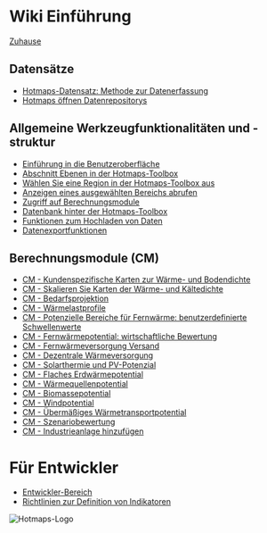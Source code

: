 <h1> Wiki Einführung </h1><p> <a href="Home">Zuhause</a> </p><h2> Datensätze </h2><ul><li> <a href="en-Hotmaps-data-set-method-of-data-collection">Hotmaps-Datensatz: Methode zur Datenerfassung</a> </li><li> <a href="en-Hotmaps-open-data-repositories">Hotmaps öffnen Datenrepositorys</a> </li></ul><h2> Allgemeine Werkzeugfunktionalitäten und -struktur </h2><ul><li> <a href="en-Introduction-to-user-interface">Einführung in die Benutzeroberfläche</a> </li><li> <a href="en-Layers-section-in-the-Hotmaps-toolbox">Abschnitt Ebenen in der Hotmaps-Toolbox</a> </li><li> <a href="en-Select-a-region-in-the-Hotmaps-toolbox">Wählen Sie eine Region in der Hotmaps-Toolbox aus</a> </li><li> <a href="en-Retrieve-indicators-of-a-selected-area">Anzeigen eines ausgewählten Bereichs abrufen</a> </li><li> <a href="en-Access-to-calculation-modules">Zugriff auf Berechnungsmodule</a> </li><li> <a href="en-Database-behind-the-Hotmaps-toolbox">Datenbank hinter der Hotmaps-Toolbox</a> </li><li> <a href="en-Data-upload-functionalities">Funktionen zum Hochladen von Daten</a> </li><li> <a href="en-Data-export-functionalities">Datenexportfunktionen</a> </li></ul><h2> Berechnungsmodule (CM) </h2><ul><li> <a href="en-CM-Customized-heat-and-floor-area-density-maps">CM - Kundenspezifische Karten zur Wärme- und Bodendichte</a> </li><li> <a href="en-CM-Scale-heat-and-cool-density-maps">CM - Skalieren Sie Karten der Wärme- und Kältedichte</a> </li><li> <a href="en-CM-Demand-projection">CM - Bedarfsprojektion</a> </li><li> <a href="en-CM-Heat-load-profiles">CM - Wärmelastprofile</a> </li><li> <a href="en-CM-District-heating-potential-areas-user-defined-thresholds">CM - Potenzielle Bereiche für Fernwärme: benutzerdefinierte Schwellenwerte</a> </li><li> <a href="en-CM-District-heating-potential-economic-assessment">CM - Fernwärmepotential: wirtschaftliche Bewertung</a> </li><li> <a href="en-CM-District-heating-supply-dispatch">CM - Fernwärmeversorgung Versand</a> </li><li> <a href="en-CM-Decentral-heating-supply">CM - Dezentrale Wärmeversorgung</a> </li><li> <a href="en-CM-Solar-thermal-and-PV-potential">CM - Solarthermie und PV-Potenzial</a> </li><li> <a href="en-CM-Shallow-geothermal-potential">CM - Flaches Erdwärmepotential</a> </li><li> <a href="en-CM-Heat-source-potential">CM - Wärmequellenpotential</a> </li><li> <a href="en-CM-Biomass-potential">CM - Biomassepotential</a> </li><li> <a href="en-CM-Wind-potential">CM - Windpotential</a> </li><li> <a href="en-CM-Excess-heat-transport-potential">CM - Übermäßiges Wärmetransportpotential</a> </li><li> <a href="en-CM-Scenario-assessment">CM - Szenariobewertung</a> </li><li> <a href="en-CM-Add-industry-plant">CM - Industrieanlage hinzufügen</a> </li></ul><h1> Für Entwickler </h1><ul><li> <a href="en-Developers">Entwickler-Bereich</a> </li><li> <a href="en-Guidelines-for-defining-indicators">Richtlinien zur Definition von Indikatoren</a> </li></ul><p><img alt="Hotmaps-Logo" src="https://www.hotmaps-project.eu/wp-content/uploads/2017/02/logo.svg"/></p>